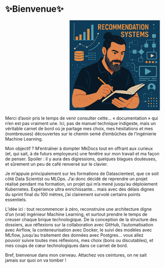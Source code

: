 # ✨Bienvenue✨

<p align="center" width="100%" style="padding-left: 210px">
  <img src="assets/index.png" alt="Photo de profil" width="400"/>
</p>


Merci d’avoir pris le temps de venir consulter cette… « documentation » qui n’en est pas vraiment une. Ici, pas de manuel technique indigeste, mais un véritable carnet de bord où je partage mes choix, mes hésitations et mes (nombreuses) découvertes sur le chemin semé d’embûches de l’ingénierie Machine Learning.

Mon objectif ? M’entraîner à dompter MkDocs tout en offrant aux curieux (et, qui sait, à de futurs employeurs) une fenêtre sur mon travail et ma façon de penser. Spoiler : il y aura des digressions, quelques blagues douteuses, et sûrement un peu de café renversé sur le clavier.

Je m’appuie principalement sur les formations de Datascientest, que ce soit côté Data Scientist ou MLOps. J’ai donc décidé de reprendre un projet réalisé pendant ma formation, un projet qui m’a mené jusqu’au déploiement Kubernetes. Expérience ultra enrichissante… mais avec des délais dignes du sprint final du 100 mètres, j’ai clairement survolé certains points essentiels.

L’idée ici : tout recommencer à zéro, reconstruire une architecture digne d’un (vrai) ingénieur Machine Learning, et surtout prendre le temps de creuser chaque brique technologique. De la conception de la structure des dossiers, aux réflexions sur la collaboration avec GitHub, l’automatisation avec Airflow, la conteneurisation avec Docker, le suivi des modèles avec MLflow, jusqu’au traitement des données avec Postgres… vous allez pouvoir suivre toutes mes réflexions, mes choix (bons ou discutables), et mes coups de cœur technologiques dans ce carnet de bord.

Bref, bienvenue dans mon cerveau. Attachez vos ceintures, on ne sait jamais sur quoi on va tomber !